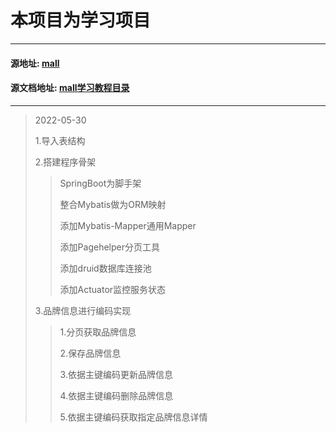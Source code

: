 # 本项目为学习项目

___

#### 源地址: [mall](https://github.com/macrozheng/mall)

#### 源文档地址: [mall学习教程目录](https://www.macrozheng.com/mall/catalog/mall_catalog.html#%E5%8F%8B%E6%83%85%E6%8F%90%E7%A4%BA)

___
>
> 2022-05-30
>
> 1.导入表结构
>
> 2.搭建程序骨架
>
>> SpringBoot为脚手架
>>
>> 整合Mybatis做为ORM映射
>>
>> 添加Mybatis-Mapper通用Mapper
>>
>> 添加Pagehelper分页工具
>>
>> 添加druid数据库连接池
>>
>> 添加Actuator监控服务状态
>
> 3.品牌信息进行编码实现
>
>> 1.分页获取品牌信息
>> 
>> 2.保存品牌信息
>> 
>> 3.依据主键编码更新品牌信息
>> 
>> 4.依据主键编码删除品牌信息
>> 
>> 5.依据主键编码获取指定品牌信息详情


